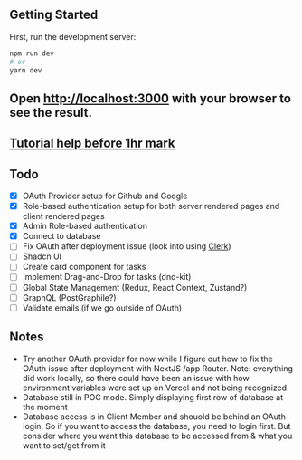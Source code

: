 ## Getting Started

First, run the development server:

```bash
npm run dev
# or
yarn dev
```

## Open [http://localhost:3000](http://localhost:3000) with your browser to see the result.

## [Tutorial help before 1hr mark](https://www.youtube.com/watch?v=MNm1XhDjX1s)

## Todo

- [x] OAuth Provider setup for Github and Google
- [x] Role-based authentication setup for both server rendered pages and client rendered pages
- [x] Admin Role-based authentication
- [x] Connect to database
- [ ] Fix OAuth after deployment issue (look into using [Clerk](https://clerk.com/))
- [ ] Shadcn UI
- [ ] Create card component for tasks
- [ ] Implement Drag-and-Drop for tasks (dnd-kit)
- [ ] Global State Management (Redux, React Context, Zustand?)
- [ ] GraphQL (PostGraphile?)
- [ ] Validate emails (if we go outside of OAuth)

## Notes

- Try another OAuth provider for now while I figure out how to fix the OAuth issue after deployment with NextJS /app Router. Note: everything did work locally, so there could have been an issue with how environment variables were set up on Vercel and not being recognized
- Database still in POC mode. Simply displaying first row of database at the moment
- Database access is in Client Member and shouold be behind an OAuth login. So if you want to access the database, you need to login first. But consider where you want this database to be accessed from & what you want to set/get from it
